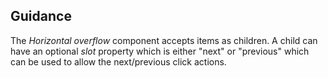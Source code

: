 ## Guidance
The *Horizontal overflow* component accepts items as children. A child can have an optional *slot* property which is either "next" or "previous" which can be used to allow the next/previous click actions.